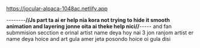 https://jocular-alpaca-1048ac.netlify.app

--------______//Js part ta ai er help nia kora not trying to hide it smooth animation and layering jonne oita ai theke help nici//______-----
and fan submmision secction e orinal artist name deya hoy nai 3 jon ranjom artist er name deya hoice and art gula amer jeta posondo hoice oi gula disi
